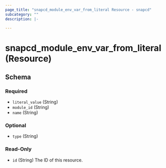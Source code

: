 ```yaml
---
page_title: "snapcd_module_env_var_from_literal Resource - snapcd"
subcategory: ""
description: |-
  
---
```


# snapcd_module_env_var_from_literal (Resource)






<!-- schema generated by tfplugindocs -->
## Schema

### Required

- `literal_value` (String)
- `module_id` (String)
- `name` (String)

### Optional

- `type` (String)

### Read-Only

- `id` (String) The ID of this resource.
